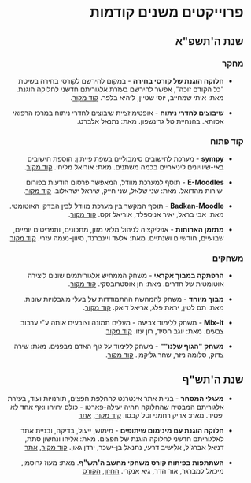 <div dir='rtl' lang='he'>

# פרוייקטים משנים קודמות

## שנת ה'תשפ"א

### מחקר

* **חלוקה הוגנת של קורסי בחירה** -
במקום להירשם לקורסי בחירה בשיטת "כל הקודם זוכה",
אפשר להירשם בעזרת אלגוריתם חדשני לחלוקה הוגנת.
מאת: איתי שמחייב, יוסי שטיין, ליהיא בלפר.
[קוד מקור](https://github.com/Course-Allocation-Problem).

* **שיבוצים לחדרי ניתוח** - 
אופטימיזציית שיבוצים לחדרי ניתוח במרכז הרפואי אסותא. בהנחיית טל גרינשפון.
מאת: נתנאל אלברט.


### קוד פתוח

* **sympy** -
מערכת לחישובים סימבוליים בשפת פייתון: הוספת חישובים באי-שיוויונים ליניאריים בכמה משתנים.
מאת: אוריאל מליחי.
[קוד מקור](https://github.com/orielmalihi/Final-Project).

* **E-Moodles** -
תוסף למערכת מוודל, המאפשר פרסום הודעות בפורום ישירות מהדואל.
מאת: שני שלאל, שני חייק, שיראל ישראלוב.
[קוד מקור](https://github.com/E-moodles).

* **Badkan-Moodle** -
תוסף המקשר בין מערכת מוודל לבין הבדקן האוטומטי.
מאת: אבי בראל, יאיר אניספלד, אוריאל זקס.
[קוד מקור](https://github.com/YairAn/final_project.git).

* **מתזמן הארוחות** -
אפליקציה לניהול מלאי מזון, מתכונים, ותפריטים יומיים, שבועיים, חודשיים ושנתיים.
מאת: אלעד ויינברנד,  סיוון-נעמה עזרי. 
[קוד מקור](https://github.com/Meals-scheduler/Meals_Scheduler.git).


### משחקים

* **הרפתקה במבוך אקראי** -
 משחק הממחיש אלגוריתמים שונים ליצירה אוטומטית של חדרים.
מאת: חן אוסטרובסקי.
[קוד מקור](https://github.com/ChenOst/final-project).

* **מבוך מיוחד** - משחק להמחשת ההתמודדות של בעלי מוגבלויות שונות.
מאת: תם לטין, יראת פלג, אריאל דואק.
[קוד מקור](https://github.com/GameDev-TAY/Final_Project).

* **Mix-It** -
משחק ללימוד צביעה - מעלים תמונה וצובעים אותה ע"י ערבוב צבעים.
מאת: יוגב חסיד, רון עזו.
[קוד מקור](https://github.com/Ron-Yogev/Mix-It).

* **משחק "הגוף שלנו""** -
משחק ללימוד על גוף האדם מבפנים.
מאת: שירה צדוק, סלומה ניזר, שחר גליקמן.
[קוד מקור](https://github.com/ComputerGame0/OurBodyGame).


## שנת ה'תש"ף

* **מעגלי המסחר** - בניית אתר אינטרנט להחלפת חפצים, תורנויות ועוד, בעזרת אלגוריתם המבטיח שהחלוקה תהיה יעילה-פארטו - כולם ירויחו ואף אחד לא יפסיד.
מאת: אריק רחמני וטל קבסו.
[קוד מקור][proj5780trade],
[אתר][proj5780tradesite]

* **חלוקה הוגנת עם מינימום שיתופים** - מימוש, ייעול, בדיקה, ובניית אתר לאלגוריתם חדשני לחלוקה הוגנת של חפצים.
מאת: אליהו ונחשון סתת, דניאל אברג'ל, אלישיב דרעי, נתנאל בן-ישכר, ירדן גאון.
[קוד מקור][proj5780fair],
[אתר][proj5780fairsite]


* **השתתפות בפיתוח קורס משחקי מחשב ה'תש"ף**. 
מאת: מעוז גרוסמן, מיכאל למברגר, אור הדר, גיא אנקרי.
[החזון][proj5780gamedev], [הקורס][gamedev5780]




</div>

[proj5780gamedev]: https://maoz-grossman.github.io/GameDev-Ariel
[proj5780fair]: https://github.com/DanielAbergel/Distribution-Algorithm
[proj5780fairsite]: https://splitup.herokuapp.com
[proj5780trade]: https://github.com/aricRach/final-project
[proj5780tradesite]: https://multitrade.herokuapp.com
[gamedev5780]: https://github.com/gamedev-at-ariel/gamedev-5780
